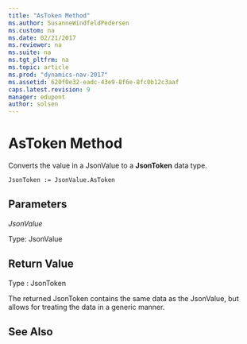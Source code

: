 ```yaml
---
title: "AsToken Method"
ms.author: SusanneWindfeldPedersen
ms.custom: na
ms.date: 02/21/2017
ms.reviewer: na
ms.suite: na
ms.tgt_pltfrm: na
ms.topic: article
ms.prod: "dynamics-nav-2017"
ms.assetid: 620f0e32-eadc-43e9-8f6e-8fc0b12c3aaf
caps.latest.revision: 9
manager: edupont
author: solsen
---
```


# AsToken Method

Converts the value in a JsonValue to a **JsonToken** data type.

```
JsonToken := JsonValue.AsToken
```

## Parameters
*JsonValue*

Type: JsonValue

## Return Value
Type : JsonToken

The returned JsonToken contains the same data as the JsonValue, but allows for treating the data in a generic manner.

## See Also